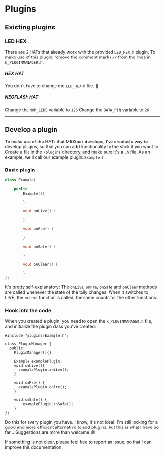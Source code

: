 # Plugins

## Existing plugins

### LED HEX

There are 2 HATs that already work with the provided `LED_HEX.h` plugin. To make use of this plugin, remove the comment marks `//` from the lines in `k_PLUGINMANAGER.h`.

##### HEX HAT

You don't have to change the `LED_HEX.h` file. 🎉

##### NEOFLASH HAT

Change the `NUM_LEDS` variable to `126`
Change the `DATA_PIN` variable to `26`

---

## Develop a plugin

To make use of the HATs that M5Stack develops, I've created a way to develop plugins, so that you can add functionality to the stick if you want to. Create a file in the `/plugins` directory, and make sure it's a `.h` file. As an example, we'll call our example plugin: `Example.h`.

### Basic plugin

```C++
class Example{

    public:
        Example(){

        }

        void onLive() {

        }

        void onPre() {

        }

        void onSafe() {

        }

        void onClear() {

        }
};
```

It's pretty self-explanatory: The `onLive`, `onPre`, `onSafe` and `onClear` methods are called whenever the state of the tally changes.
When it switches to LIVE, the `onLive` function is called, the same counts for the other functions.

### Hook into the code

When you created a plugin, you need to open the `k_PLUGINMANAGER.h` file, and initialize the plugin class you've created:

```
#include "plugins/Example.h";

class PluginManager {
  public:
    PluginManager(){}

    Example examplePlugin;
    void onLive(){
      examplePlugin.onLive();
    }

    void onPre() {
      examplePlugin.onPre();
    }

    void onSafe() {
        examplePlugin.onSafe();
    }
};
```

Do this for every plugin you have. I know, it's not ideal. I'm still looking for a good and more efficient alternative to add plugins, but this is what I have so far... Suggestions are more than welcome 😄

If something is not clear, please feel free to report an issue, so that I can improve this documentation.
